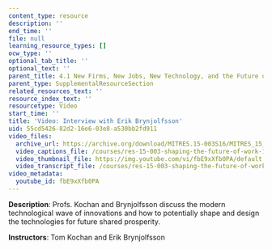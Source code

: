 ```yaml
---
content_type: resource
description: ''
end_time: ''
file: null
learning_resource_types: []
ocw_type: ''
optional_tab_title: ''
optional_text: ''
parent_title: 4.1 New Firms, New Jobs, New Technology, and the Future of Work
parent_type: SupplementalResourceSection
related_resources_text: ''
resource_index_text: ''
resourcetype: Video
start_time: ''
title: 'Video: Interview with Erik Brynjolfsson'
uid: 55cd5426-82d2-16e6-03e8-a530bb2fd911
video_files:
  archive_url: https://archive.org/download/MITRES.15-003S16/MITRES_15_003S16_4-1-6_360p.mp4
  video_captions_file: /courses/res-15-003-shaping-the-future-of-work-15-662x-spring-2016/6d23e54431bd56829597dcc9328ff1cf_fbE9xXfb0PA.vtt
  video_thumbnail_file: https://img.youtube.com/vi/fbE9xXfb0PA/default.jpg
  video_transcript_file: /courses/res-15-003-shaping-the-future-of-work-15-662x-spring-2016/c960a2502d38a39568d40f4258b6ae38_fbE9xXfb0PA.pdf
video_metadata:
  youtube_id: fbE9xXfb0PA
---
```


**Description**: Profs. Kochan and Brynjolfsson discuss the modern technological wave of innovations and how to potentially shape and design the technologies for future shared prosperity.

**Instructors**: Tom Kochan and Erik Brynjolfsson



